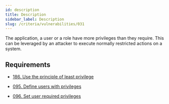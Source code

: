 ```yaml
---
id: description
title: Description
sidebar_label: Description
slug: /criteria/vulnerabilities/031
---
```


The application, a user or a role
have more privileges than they require.
This can be leveraged by an attacker
to execute normally restricted actions on a system.

## Requirements

- [186. Use the principle of least privilege](/criteria/requirements/186)

- [095. Define users with privileges](/criteria/requirements/095)

- [096. Set user required privileges](/criteria/requirements/096)

